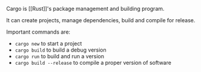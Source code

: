 Cargo is [[Rust]]'s package management and building program.

It can create projects, manage dependencies, build and compile for release.

Important commands are:
- `cargo new` to start a project
- `cargo build` to build a debug version
- `cargo run` to build and run a version
- `cargo build --release` to compile a proper version of software